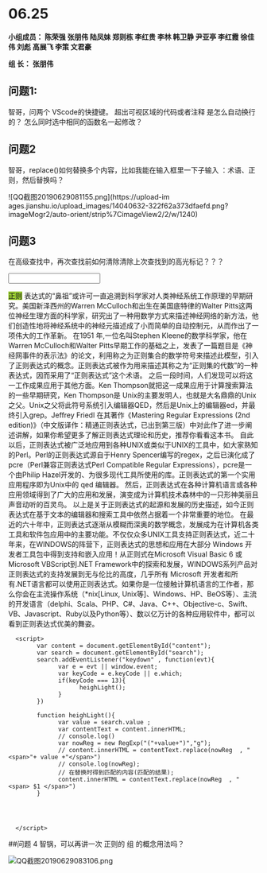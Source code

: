 # **06.25**

**小组成员： 陈荣强 张朋伟 陆凤妹  郑则栋 李红贵 李林 韩卫静 尹亚亭 李红霞  徐佳伟  刘彪  高展飞 李策  文君豪**

**组       长： 张朋伟**


## 问题1: 
智哥，问两个 VScode的快捷键。  超出可视区域的代码或者注释 是怎么自动换行的？   怎么同时选中相同的函数名一起修改？

## 问题2 
智哥，replace()如何替换多个内容，比如我能在输入框里一下子输入 ：术语、正则，然后替换吗？

![QQ截图20190629081155.png](https://upload-im
ages.jianshu.io/upload_images/14040632-322f62a373dfaefd.png?imageMogr2/auto-orient/strip%7CimageView2/2/w/1240)

## 问题3
 在高级查找中，再次查找前如何清除清除上次查找到的高光标记？？？

<!DOCTYPE html>
<html lang="en">
<head>
      <meta charset="UTF-8">
      <meta name="viewport" content="width=device-width, initial-scale=1.0">
      <meta http-equiv="X-UA-Compatible" content="ie=edge">
      <title>Document</title>
      <style>
            span{
                  background: yellowgreen;
            }
      </style>

</head>
<body>
      <input type="text" id="search"> 
      <p id="content">
                  <span>正则</span>  表达式的“鼻祖”或许可一直追溯到科学家对人类神经系统工作原理的早期研究。美国新泽西州的Warren McCulloch和出生在美国底特律的Walter Pitts这两位神经生理方面的科学家，研究出了一种用数学方式来描述神经网络的新方法，他们创造性地将神经系统中的神经元描述成了小而简单的自动控制元，从而作出了一项伟大的工作革新。
                  在1951 年,一位名叫Stephen Kleene的数学科学家，他在Warren McCulloch和Walter Pitts早期工作的基础之上，发表了一篇题目是《神经网事件的表示法》的论文，利用称之为正则集合的数学符号来描述此模型，引入了正则表达式的概念。正则表达式被作为用来描述其称之为“正则集的代数”的一种表达式，因而采用了“正则表达式”这个术语。
                  之后一段时间，人们发现可以将这一工作成果应用于其他方面。Ken Thompson就把这一成果应用于计算搜索算法的一些早期研究，Ken Thompson是 Unix的主要发明人，也就是大名鼎鼎的Unix之父。Unix之父将此符号系统引入编辑器QED，然后是Unix上的编辑器ed，并最终引入grep。Jeffrey Friedl 在其著作《Mastering Regular Expressions (2nd edition)》（中文版译作：精通正则表达式，已出到第三版）中对此作了进一步阐述讲解，如果你希望更多了解正则表达式理论和历史，推荐你看看这本书。
                  自此以后，正则表达式被广泛地应用到各种UNIX或类似于UNIX的工具中，如大家熟知的Perl。Perl的正则表达式源自于Henry Spencer编写的regex，之后已演化成了pcre（Perl兼容正则表达式Perl Compatible Regular Expressions），pcre是一个由Philip Hazel开发的、为很多现代工具所使用的库。正则表达式的第一个实用应用程序即为Unix中的 qed 编辑器。
                  然后，正则表达式在各种计算机语言或各种应用领域得到了广大的应用和发展，演变成为计算机技术森林中的一只形神美丽且声音动听的百灵鸟。
                  以上是关于正则表达式的起源和发展的历史描述，如今正则表达式在基于文本的编辑器和搜索工具中依然占据着一个非常重要的地位。
                  在最近的六十年中，正则表达式逐渐从模糊而深奥的数学概念，发展成为在计算机各类工具和软件包应用中的主要功能。不仅仅众多UNIX工具支持正则表达式，近二十年来，在WINDOWS的阵营下，正则表达式的思想和应用在大部分 Windows 开发者工具包中得到支持和嵌入应用！从正则式在Microsoft Visual Basic 6 或 Microsoft VBScript到.NET Framework中的探索和发展，WINDOWS系列产品对正则表达式的支持发展到无与伦比的高度，几乎所有 Microsoft 开发者和所有.NET语言都可以使用正则表达式。如果你是一位接触计算机语言的工作者，那么你会在主流操作系统（*nix[Linux, Unix等]、Windows、HP、BeOS等）、主流的开发语言（delphi、Scala、PHP、C#、Java、C++、Objective-c、Swift、VB、Javascript、Ruby以及Python等）、数以亿万计的各种应用软件中，都可以看到正则表达式优美的舞姿。
      </p>

      <script>
            var content = document.getElementById("content");
            var search = document.getElementById("search");
            search.addEventListener("keydown" , function(evt){
                  var e = evt || window.event;
                  var keyCode = e.keyCode || e.which;
                  if(keyCode === 13){
                        heighLight();
                  }
            })
            
            function heighLight(){
                  var value = search.value ; 
                  var contentText = content.innerHTML;
                  // console.log()
                  var nowReg = new RegExp("("+value+")","g");
                  // content.innerHTML = contentText.replace(nowReg  , "<span>"+ value +"</span>")
                  // console.log(nowReg);
                  // 在替换时得到匹配的内容(匹配的结果);
                  content.innerHTML = contentText.replace(nowReg  , "<span> $1 </span>")
            }


            

      </script>
</body>
</html>
##问题 4
智锅，可以再讲一次 正则的 组 的概念用法吗？

![QQ截图20190629083106.png](https://upload-images.jianshu.io/upload_images/14040632-df7912705db40f4e.png?imageMogr2/auto-orient/strip%7CimageView2/2/w/1240)
